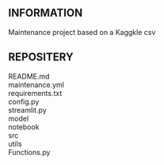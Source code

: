 ## INFORMATION
Maintenance project based on a Kaggkle csv

## REPOSITERY

README.md  
maintenance.yml  
requirements.txt  
config.py  
streamlit.py  
model  
notebook  
src  
    utils  
        Functions.py   
